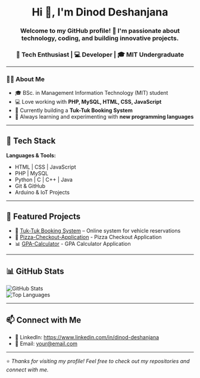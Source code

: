 <!-- Modern GitHub Profile README Template -->

<h1 align="center">Hi 👋, I'm Dinod Deshanjana</h1>
<h3 align="center">Welcome to my GitHub profile! 🚀  
I'm passionate about technology, coding, and building innovative projects.  </h3>
<h3 align="center">🚀 Tech Enthusiast | 💻 Developer | 🎓 MIT Undergraduate</h3>

---

### 👨‍💻 About Me
- 🎓 BSc. in Management Information Technology (MIT) student  
- 💻 Love working with **PHP, MySQL, HTML, CSS, JavaScript**  
- 🚕 Currently building a **Tuk-Tuk Booking System**  
- 📖 Always learning and experimenting with **new programming languages**  

---

 ## 🔧 Tech Stack  
**Languages & Tools:**  

- HTML | CSS | JavaScript  
- PHP | MySQL  
- Python | C | C++ | Java  
- Git & GitHub  
- Arduino & IoT Projects  

---

## 📌 Featured Projects  
- 🚖 [Tuk-Tuk Booking System](https://github.com/DinodDeshanjana/Three-Wheeler-Rental-System-project.git) – Online system for vehicle reservations
- 🍕 [Pizza-Checkout-Application](https://github.com/DinodDeshanjana/Pizza-Checkout-Application.git) - Pizza Checkout Application
- 📊 [GPA-Calculator](https://github.com/DinodDeshanjana/GPA-Calculator.git) - GPA Calculator Application
---

## 📊 GitHub Stats  

![GitHub Stats](https://github-readme-stats.vercel.app/api?username=DinodDeshanjana&show_icons=true&theme=radical)  
![Top Languages](https://github-readme-stats.vercel.app/api/top-langs/?username=DinodDeshanjana&layout=compact&theme=radical)  

---

## 📫 Connect with Me  

- 💼 LinkedIn: https://www.linkedin.com/in/dinod-deshanjana  
- 📧 Email: your@email.com  

---

⭐️ _Thanks for visiting my profile! Feel free to check out my repositories and connect with me._  

